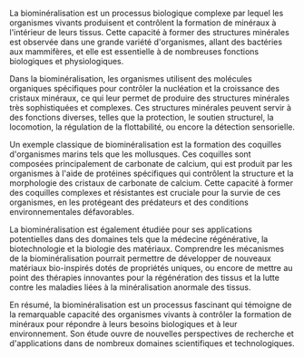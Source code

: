 La biominéralisation est un processus biologique complexe par lequel les organismes vivants produisent et contrôlent la formation de minéraux à l'intérieur de leurs tissus. Cette capacité à former des structures minérales est observée dans une grande variété d'organismes, allant des bactéries aux mammifères, et elle est essentielle à de nombreuses fonctions biologiques et physiologiques.

Dans la biominéralisation, les organismes utilisent des molécules organiques spécifiques pour contrôler la nucléation et la croissance des cristaux minéraux, ce qui leur permet de produire des structures minérales très sophistiquées et complexes. Ces structures minérales peuvent servir à des fonctions diverses, telles que la protection, le soutien structurel, la locomotion, la régulation de la flottabilité, ou encore la détection sensorielle.

Un exemple classique de biominéralisation est la formation des coquilles d'organismes marins tels que les mollusques. Ces coquilles sont composées principalement de carbonate de calcium, qui est produit par les organismes à l'aide de protéines spécifiques qui contrôlent la structure et la morphologie des cristaux de carbonate de calcium. Cette capacité à former des coquilles complexes et résistantes est cruciale pour la survie de ces organismes, en les protégeant des prédateurs et des conditions environnementales défavorables.

La biominéralisation est également étudiée pour ses applications potentielles dans des domaines tels que la médecine régénérative, la biotechnologie et la biologie des matériaux. Comprendre les mécanismes de la biominéralisation pourrait permettre de développer de nouveaux matériaux bio-inspirés dotés de propriétés uniques, ou encore de mettre au point des thérapies innovantes pour la régénération des tissus et la lutte contre les maladies liées à la minéralisation anormale des tissus.

En résumé, la biominéralisation est un processus fascinant qui témoigne de la remarquable capacité des organismes vivants à contrôler la formation de minéraux pour répondre à leurs besoins biologiques et à leur environnement. Son étude ouvre de nouvelles perspectives de recherche et d'applications dans de nombreux domaines scientifiques et technologiques.